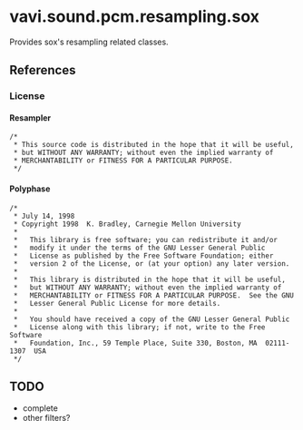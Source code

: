 # vavi.sound.pcm.resampling.sox

Provides sox's resampling related classes.

## References

### License

#### Resampler

```
/*
 * This source code is distributed in the hope that it will be useful,
 * but WITHOUT ANY WARRANTY; without even the implied warranty of
 * MERCHANTABILITY or FITNESS FOR A PARTICULAR PURPOSE.
 */
```

#### Polyphase

```
/*
 * July 14, 1998
 * Copyright 1998  K. Bradley, Carnegie Mellon University
 *
 *   This library is free software; you can redistribute it and/or
 *   modify it under the terms of the GNU Lesser General Public
 *   License as published by the Free Software Foundation; either
 *   version 2 of the License, or (at your option) any later version.
 *
 *   This library is distributed in the hope that it will be useful,
 *   but WITHOUT ANY WARRANTY; without even the implied warranty of
 *   MERCHANTABILITY or FITNESS FOR A PARTICULAR PURPOSE.  See the GNU
 *   Lesser General Public License for more details.
 *
 *   You should have received a copy of the GNU Lesser General Public
 *   License along with this library; if not, write to the Free Software
 *   Foundation, Inc., 59 Temple Place, Suite 330, Boston, MA  02111-1307  USA
 */
```

## TODO

* complete
* other filters?
